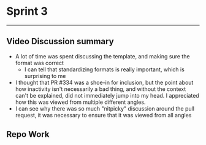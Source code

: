 # Sprint 3

--------------------------------------------------------------------------------

## Video Discussion summary
- A lot of time was spent discussing the template, and making sure the format 
  was correct
    - I can tell that standardizing formats is really important, which is 
      surprising to me
- I thought that PR #334 was a shoe-in for inclusion, but the point about how 
  inactivity isn't necessarily a bad thing, and without the context can't be 
  explained, did not immediately jump into my head. I appreciated how this was
  viewed from multiple different angles.
- I can see why there was so much "nitpicky" discussion around the pull request,
  it was necessary to ensure that it was viewed from all angles


## Repo Work



